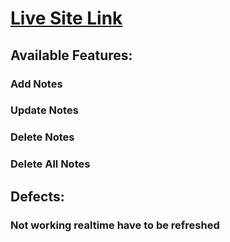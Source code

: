 # [Live Site Link](https://notepadsonlinewebproject.netlify.app/)

## Available Features:

### Add Notes

### Update Notes

### Delete Notes

### Delete All Notes

## Defects:

### Not working realtime have to be refreshed
